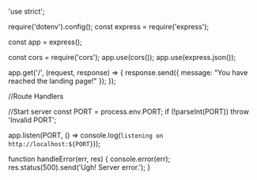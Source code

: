 'use strict';

require('dotenv').config();
const express = require('express');

const app = express();

const cors = require('cors');
app.use(cors());
app.use(express.json());

app.get('/', (request, response) => {
    response.send({ message:  "You have reached the landing page!" });
});

//Route Handlers


//Start server
const PORT = process.env.PORT;
if (!parseInt(PORT)) throw 'Invalid PORT';

app.listen(PORT, () => console.log(`listening on http://localhost:${PORT}`));

function handleError(err, res) {
    console.error(err);
    res.status(500).send('Ugh!  Server error.');
}